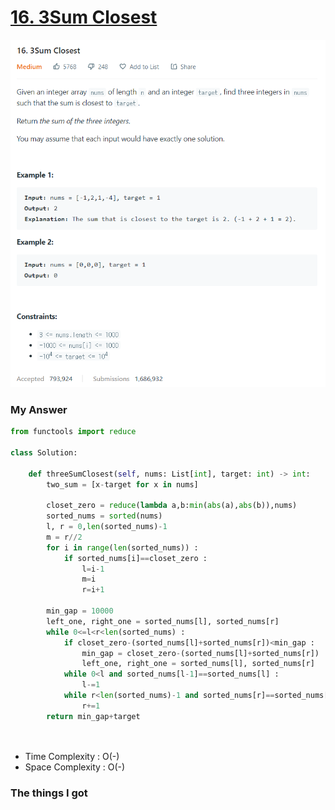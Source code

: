 # [16. 3Sum Closest](https://leetcode.com/problems/3sum-closest/)

![image](Problem.png)



### My Answer

```python
from functools import reduce

class Solution:

    def threeSumClosest(self, nums: List[int], target: int) -> int:
        two_sum = [x-target for x in nums]
        
        closet_zero = reduce(lambda a,b:min(abs(a),abs(b)),nums)
        sorted_nums = sorted(nums)
        l, r = 0,len(sorted_nums)-1
        m = r//2
        for i in range(len(sorted_nums)) : 
            if sorted_nums[i]==closet_zero : 
                l=i-1
                m=i
                r=i+1
        
        min_gap = 10000
        left_one, right_one = sorted_nums[l], sorted_nums[r]
        while 0<=l<r<len(sorted_nums) : 
            if closet_zero-(sorted_nums[l]+sorted_nums[r])<min_gap : 
                min_gap = closet_zero-(sorted_nums[l]+sorted_nums[r])
                left_one, right_one = sorted_nums[l], sorted_nums[r]
            while 0<l and sorted_nums[l-1]==sorted_nums[l] : 
                l-=1
            while r<len(sorted_nums)-1 and sorted_nums[r]==sorted_nums[r+1] :
                r+=1
        return min_gap+target
                
        
```

* Time Complexity : O(-)
* Space Complexity : O(-)



### The things I got
